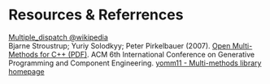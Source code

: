 # Resources & Referrences

[Multiple\_dispatch @wikipedia](https://en.wikipedia.org/wiki/Multiple_dispatch)  
Bjarne Stroustrup; Yuriy Solodkyy; Peter Pirkelbauer (2007). [Open Multi-Methods for C++ (PDF)](http://www.stroustrup.com/multimethods.pdf). ACM 6th International Conference on Generative Programming and Component Engineering.
[yomm11 - Multi-methods library homepage](http://www.yorel.be/mm/)  

<!--
### WebSites
### Papers
["Fast algorithms for compressed multi-method dispatch tables generation"](http://hal.inria.fr/docs/00/07/37/21/PDF/RR-2977.pdf) - Amiel, Dujardin and Simon's paper  
-->


